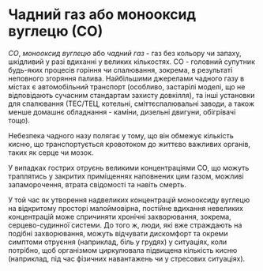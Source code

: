 ﻿# Чадний газ або монооксид вуглецю (СО)

_СО_, _монооксид вуглецю_ або _чадний газ_ - газ без кольору чи запаху, шкідливий у разі вдиханні у великих кількостях. СО - головний супутник будь-яких процесів горіння чи спалювання, зокрема, в результаті неповного згоряння палива. Найбільшими джерелами чадного газу в містах є автомобільний транспорт (особливо, застарілі моделі, що не відповідають сучасним стандартам захисту довкілля), та інші установки для спалювання (ТЕС/ТЕЦ, котельні, сміттєспалювальні заводи, а також менше домашнє обладнання - каміни, дизельні двигуни, обігрівачі тощо).  

Небезпека чадного назу полягає у тому, що він обмежує кількість кисню, що транспортується кровотоком до життєво важливих органів, таких як серце чи мозок. 

У випадках гострих отруєнь великими концентраціями СО, що можуть траплятись у закритих приміщеннях наповнених цим газом, можливі запаморочення, втрата свідомості та навіть смерть.

У той час як утворення надвеликих концентрацій монооксиду вуглецю на відкритому просторі малоймовірна, постійне вдихання невеликих концентрацій може спричиняти хронічні захворювання, зокрема, серцево-судинної системи. До того ж, люди, які вже страждають на подібні захворювання, можуть відчувати дискомфорт та окреми симптоми отруєння (наприклад, біль у грудях) у ситуаціях, коли потрібно, щоб організмом циркулювала підвищена кількість кисню (наприклад, під час фізичних навантажень чи у стресових ситуаціях).

